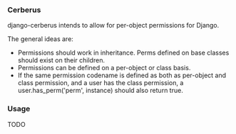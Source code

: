 ### Cerberus

django-cerberus intends to allow for per-object permissions for Django.

The general ideas are:

- Permissions should work in inheritance. Perms defined on base classes should exist on their children.
- Permissions can be defined on a per-object or class basis.
- If the same permission codename is defined as both as per-object and class permission, and a user has the class permission, a user.has_perm('perm', instance) should also return true.

### Usage

TODO



